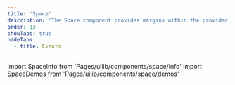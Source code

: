```yaml
---
title: 'Space'
description: 'The Space component provides margins within the provided spacing patterns.'
order: 13
showTabs: true
hideTabs:
  - title: Events
---
```


import SpaceInfo from 'Pages/uilib/components/space/info'
import SpaceDemos from 'Pages/uilib/components/space/demos'

<SpaceInfo />
<SpaceDemos />
